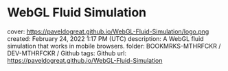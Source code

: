 # WebGL Fluid Simulation

cover: https://paveldogreat.github.io/WebGL-Fluid-Simulation/logo.png
created: February 24, 2022 1:17 PM (UTC)
description: A WebGL fluid simulation that works in mobile browsers.
folder: BOOKMRKS-MTHRFCKR / DEV-MTHRFCKR / Github
tags: Github
url: https://paveldogreat.github.io/WebGL-Fluid-Simulation